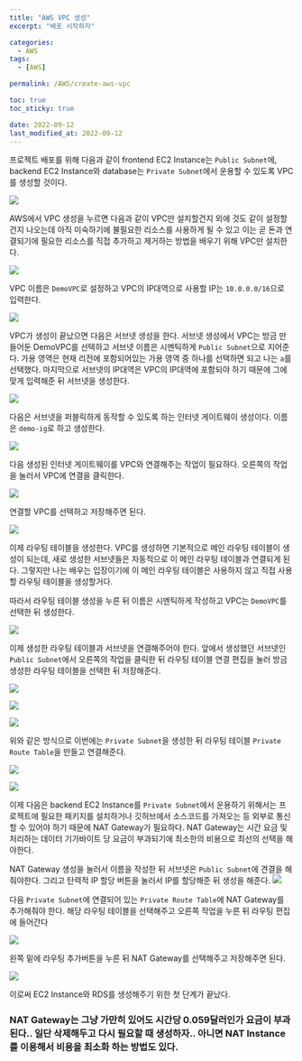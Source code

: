 ```yaml
---
title: "AWS VPC 생성"
excerpt: "배포 시작하자"

categories:
  - AWS
tags:
  - [AWS]

permalink: /AWS/create-aws-vpc

toc: true
toc_sticky: true

date: 2022-09-12
last_modified_at: 2022-09-12
---
```

프로젝트 배포를 위해 다음과 같이 frontend EC2 Instance는 `Public Subnet`에, backend EC2 Instance와 database는 `Private Subnet`에서 운용할 수 있도록 VPC를 생성할 것이다. 

![](../../assets/images/posts_img/AWS/VPC/2022-09-11-VPC.png)

AWS에서 VPC 생성을 누르면 다음과 같이 VPC만 설치할건지 외에 것도 같이 설정할건지 나오는데 아직 미숙하기에 불필요한 리소스를 사용하게 될 수 있고 이는 곧 돈과 연결되기에 필요한 리소스를 직접 추가하고 제거하는 방법을 배우기 위해 VPC만 설치한다.

![](../../assets/images/posts_img/AWS/VPC/2022-09-11-VPC1.png)

VPC 이름은 `DemoVPC`로 설정하고 VPC의 IP대역으로 사용할 IP는 `10.0.0.0/16`으로 입력한다.

![](../../assets/images/posts_img/AWS/VPC/2022-09-11-VPC2.png)

VPC가 생성이 끝났으면 다음은 서브넷 생성을 한다. 서브넷 생성에서 VPC는 방금 만들어둔 DemoVPC를 선택하고 서브넷 이름은 시멘틱하게 `Public Subnet`으로 지어준다. 가용 영역은 현재 리전에 포함되어있는 가용 영역 중 하나를 선택하면 되고 나는 `a`를 선택했다. 마지막으로 서브넷의 IP대역은 VPC의 IP대역에 포함되야 하기 때문에 그에 맞게 입력해준 뒤 서브넷을 생성한다.

![](../../assets/images/posts_img/AWS/VPC/2022-09-11-VPC3.png)

다음은 서브넷을 퍼블릭하게 동작할 수 있도록 하는 인터넷 게이트웨이 생성이다.
이름은 `demo-ig`로 하고 생성한다. 

![](../../assets/images/posts_img/AWS/VPC/2022-09-11-VPC4.png)

다음 생성된 인터넷 게이트웨이를 VPC와 연결해주는 작업이 필요하다. 오른쪽의 작업을 눌러서 VPC에 연결을 클릭한다.

![](../../assets/images/posts_img/AWS/VPC/2022-09-11-VPC4-1.png)

연결할 VPC를 선택하고 저장해주면 된다.

![](../../assets/images/posts_img/AWS/VPC/2022-09-11-VPC4-2.png)

이제 라우팅 테이블을 생성한다. VPC를 생성하면 기본적으로 메인 라우팅 테이블이 생성이 되는데, 새로 생성한 서브넷들은 자동적으로 이 메인 라우팅 테이블과 연결되게 된다. 그렇지만 나는 배우는 입장이기에 이 메인 라우팅 테이블은 사용하지 않고 직접 사용할 라우팅 테이블을 생성할거다.

따라서 라우팅 테이블 생성을 누른 뒤 이름은 시멘틱하게 작성하고 VPC는 `DemoVPC`를 선택한 뒤 생성한다.

![](../../assets/images/posts_img/AWS/VPC/2022-09-11-VPC5.png)

이제 생성한 라우팅 테이블과 서브넷을 연결해주어야 한다. 앞에서 생성했던 서브넷인 `Public Subnet`에서 오른쪽의 작업을 클릭한 뒤 라우팅 테이블 연결 편집을 눌러 방금 생성한 라우팅 테이블을 선택한 뒤 저장해준다.

![](../../assets/images/posts_img/AWS/VPC/2022-09-11-VPC6.png)

![](../../assets/images/posts_img/AWS/VPC/2022-09-11-VPC7.png)

![](../../assets/images/posts_img/AWS/VPC/2022-09-11-VPC8.png)

위와 같은 방식으로 이번에는 `Private Subnet`을 생성한 뒤 라우팅 테이블 `Private Route Table`을 만들고 연결해준다.

![](../../assets/images/posts_img/AWS/VPC/2022-09-11-VPC9.png)

![](../../assets/images/posts_img/AWS/VPC/2022-09-11-VPC10.png)

이제 다음은 backend EC2 Instance를 `Private Subnet`에서 운용하기 위해서는 프로젝트에 필요한 패키지를 설치하거나 깃허브에서 소스코드를 가져오는 등 외부로 통신할 수 있어야 하기 때문에 NAT Gateway가 필요하다. NAT Gateway는 시간 요금 및 처리하는 데이터 기가바이트 당 요금이 부과되기에 최소한의 비용으로 최선의 선택을 해야한다.

NAT Gateway 생성을 눌러서 이름을 작성한 뒤 서브넷은 `Public Subnet`에 견결을 해줘야한다. 그리고 탄력적 IP 할당 버튼을 눌러서 IP를 할당해준 뒤 생성을 해준다.
![](../../assets/images/posts_img/AWS/VPC/2022-09-12-natGateway1.png)

다음 `Private Subnet`에 연결되어 있는 `Private Route Table`에 NAT Gateway를 추가해줘야 한다. 해당 라우팅 테이블을 선택해주고 오른쪽 작업을 누른 뒤 라우팅 편집에 들어간다

![](../../assets/images/posts_img/AWS/VPC/2022-09-12-natGateway2.png)

왼쪽 밑에 라우팅 추가버튼을 누른 뒤 NAT Gateway를 선택해주고 저장해주면 된다.

![](../../assets/images/posts_img/AWS/VPC/2022-09-12-natGateway3.png)

이로써 EC2 Instance와 RDS를 생성해주기 위한 첫 단계가 끝났다.

### NAT Gateway는 그냥 가만히 있어도 시간당 0.059달러인가 요금이 부과된다.. 일단 삭제해두고 다시 필요할 때 생성하자.. 아니면 NAT Instance 를 이용해서 비용을 최소화 하는 방법도 있다.